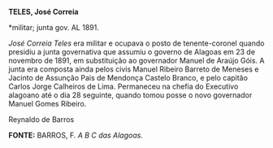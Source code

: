 **TELES, José Correia**

\*militar; junta gov. AL 1891.

*José Correia Teles* era militar e ocupava o posto de tenente-coronel
quando presidiu a junta governativa que assumiu o governo de Alagoas em
23 de novembro de 1891, em substituição ao governador Manuel de Araújo
Góis. A junta era composta ainda pelos civis Manuel Ribeiro Barreto de
Meneses e Jacinto de Assunção Pais de Mendonça Castelo Branco, e pelo
capitão Carlos Jorge Calheiros de Lima. Permaneceu na chefia do
Executivo alagoano até o dia 28 seguinte, quando tomou posse o novo
governador Manuel Gomes Ribeiro.

Reynaldo de Barros

**FONTE:** BARROS, F. *A B C das Alagoas.*
